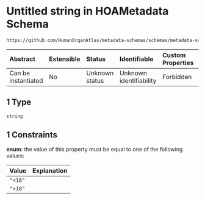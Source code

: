 # Untitled string in HOAMetadata Schema

```txt
https://github.com/HumanOrganAtlas/metadata-schemas/schemas/metadata-schemas.json#/$defs/Donor/properties/age/anyOf/1
```



| Abstract            | Extensible | Status         | Identifiable            | Custom Properties | Additional Properties | Access Restrictions | Defined In                                                                   |
| :------------------ | :--------- | :------------- | :---------------------- | :---------------- | :-------------------- | :------------------ | :--------------------------------------------------------------------------- |
| Can be instantiated | No         | Unknown status | Unknown identifiability | Forbidden         | Allowed               | none                | [metadata-schema.json\*](../out/metadata-schema.json "open original schema") |

## 1 Type

`string`

## 1 Constraints

**enum**: the value of this property must be equal to one of the following values:

| Value   | Explanation |
| :------ | :---------- |
| `"<18"` |             |
| `">18"` |             |
